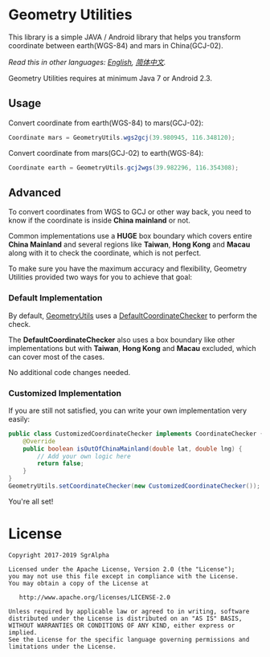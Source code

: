 # Geometry Utilities
This library is a simple JAVA / Android library that helps you transform coordinate between earth(WGS-84) and mars in China(GCJ-02).

*Read this in other languages: [English](README.md), [简体中文](README.zh-cn.md).*

Geometry Utilities requires at minimum Java 7 or Android 2.3.

## Usage
Convert coordinate from earth(WGS-84) to mars(GCJ-02):
```java
Coordinate mars = GeometryUtils.wgs2gcj(39.980945, 116.348120);
```
Convert coordinate from mars(GCJ-02) to earth(WGS-84):
```java
Coordinate earth = GeometryUtils.gcj2wgs(39.982296, 116.354308);
```

## Advanced
To convert coordinates from WGS to GCJ or other way back, you need to know if the coordinate is inside **China mainland** or not.

Common implementations use a **HUGE** box boundary which covers entire **China Mainland** and several regions like **Taiwan**, **Hong Kong** and **Macau** along with it to check the coordinate, which is not perfect.

To make sure you have the maximum accuracy and flexibility, Geometry Utilities provided two ways for you to achieve that goal:

### Default Implementation
By default, [GeometryUtils](src/main/java/io/sgr/geometry/utils/GeometryUtils.java) uses a [DefaultCoordinateChecker](src/main/java/io/sgr/geometry/utils/DefaultCoordinateChecker.java) to perform the check.

The **DefaultCoordinateChecker** also uses a box boundary like other implementations but with **Taiwan**, **Hong Kong** and **Macau** excluded, which can cover most of the cases.

No additional code changes needed.

### Customized Implementation
If you are still not satisfied, you can write your own implementation very easily:
```java
public class CustomizedCoordinateChecker implements CoordinateChecker {
	@Override
	public boolean isOutOfChinaMainland(double lat, double lng) {
		// Add your own logic here
		return false;
	}
}
GeometryUtils.setCoordinateChecker(new CustomizedCoordinateChecker());
```
You're all set!

# License

    Copyright 2017-2019 SgrAlpha
   
    Licensed under the Apache License, Version 2.0 (the "License");
    you may not use this file except in compliance with the License.
    You may obtain a copy of the License at
   
       http://www.apache.org/licenses/LICENSE-2.0
   
    Unless required by applicable law or agreed to in writing, software
    distributed under the License is distributed on an "AS IS" BASIS,
    WITHOUT WARRANTIES OR CONDITIONS OF ANY KIND, either express or implied.
    See the License for the specific language governing permissions and
    limitations under the License.
